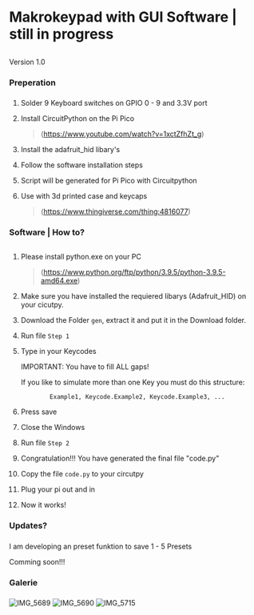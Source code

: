 

# Makrokeypad with GUI Software | still in progress <h2> 
 
Version 1.0

### Preperation <h3>

1. Solder 9 Keyboard switches on GPIO 0 - 9 and 3.3V port 
 
2. Install CircuitPython on the Pi Pico 
   > (https://www.youtube.com/watch?v=1xctZfhZt_g)

3. Install the adafruit_hid libary's

4. Follow the software installation steps

5. Script will be generated for Pi Pico with Circuitpython

6. Use with 3d printed case and keycaps 
    > (https://www.thingiverse.com/thing:4816077)

### Software | How to? <h2>

1.  Please install python.exe on your PC
    > (https://www.python.org/ftp/python/3.9.5/python-3.9.5-amd64.exe) 

2.  Make sure you have installed the requiered libarys (Adafruit_HID) on your cicutpy.

3.  Download the Folder `gen`, extract it and put it in the Download folder. 

4.  Run file `Step 1`

5.  Type in your Keycodes

    IMPORTANT: You have to fill ALL gaps!
    
    If you like to simulate more than one Key you must do this structure:
    
                Example1, Keycode.Example2, Keycode.Example3, ...

6.  Press save

7.  Close the Windows 

8.  Run file `Step 2`

9.  Congratulation!!! You have generated the final file "code.py"

10. Copy the file `code.py` to your circutpy

11. Plug your pi out and in 

12. Now it works!

### Updates? <h3>

I am developing an preset funktion to save 1 - 5 Presets

Comming soon!!!


### Galerie <h3>
    
![IMG_5689](https://user-images.githubusercontent.com/73909061/117584020-b9354f00-b10a-11eb-8d3a-ffbce342e9c3.jpg)
![IMG_5690](https://user-images.githubusercontent.com/73909061/117584014-b4709b00-b10a-11eb-8a34-c3ec8831a3a3.jpg)
![IMG_5715](https://user-images.githubusercontent.com/73909061/117584017-b76b8b80-b10a-11eb-9fbb-da153568554b.JPG)


